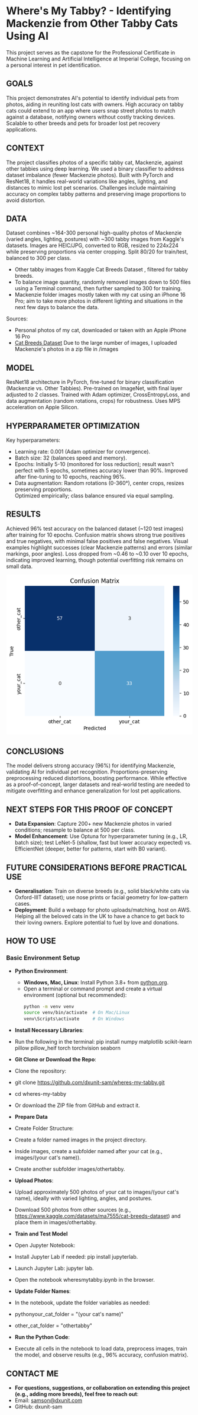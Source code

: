 # Where's My Tabby? - Identifying Mackenzie from Other Tabby Cats Using AI

This project serves as the capstone for the Professional Certificate in Machine Learning and Artificial Intelligence at Imperial College, focusing on a personal interest in pet identification.

## GOALS
This project demonstrates AI's potential to identify individual pets from photos, aiding in reuniting lost cats with owners. High accuracy on tabby cats could extend to an app where users snap street photos to match against a database, notifying owners without costly tracking devices. Scalable to other breeds and pets for broader lost pet recovery applications.

## CONTEXT
The project classifies photos of a specific tabby cat, Mackenzie, against other tabbies using deep learning. We used a binary classifier to address dataset imbalance (fewer Mackenzie photos). Built with PyTorch and ResNet18, it handles real-world variations like angles, lighting, and distances to mimic lost pet scenarios. Challenges include maintaining accuracy on complex tabby patterns and preserving image proportions to avoid distortion.

## DATA
Dataset combines ~164-300 personal high-quality photos of Mackenzie (varied angles, lighting, postures) with ~300 tabby images from Kaggle's datasets. Images are HEIC/JPG, converted to RGB, resized to 224x224 while preserving proportions via center cropping. Split 80/20 for train/test, balanced to 300 per class.

- Other tabby images from Kaggle Cat Breeds Dataset [](https://www.kaggle.com/datasets/ma7555/cat-breeds-dataset), filtered for tabby breeds.
- To balance image quantity, randomly removed images down to 500 files using a Terminal command, then further sampled to 300 for training.
- Mackenzie folder images mostly taken with my cat using an iPhone 16 Pro; aim to take more photos in different lighting and situations in the next few days to balance the data.

Sources:  
- Personal photos of my cat, downloaded or taken with an Apple iPhone 16 Pro 
- [Cat Breeds Dataset](https://www.kaggle.com/datasets/ma7555/cat-breeds-dataset)
Due to the large number of images, I uploaded Mackenzie's photos in a zip file in /images

## MODEL
ResNet18 architecture in PyTorch, fine-tuned for binary classification (Mackenzie vs. Other Tabbies). Pre-trained on ImageNet, with final layer adjusted to 2 classes. Trained with Adam optimizer, CrossEntropyLoss, and data augmentation (random rotations, crops) for robustness. Uses MPS acceleration on Apple Silicon.

## HYPERPARAMETER OPTIMIZATION
Key hyperparameters:  
- Learning rate: 0.001 (Adam optimizer for convergence).  
- Batch size: 32 (balances speed and memory).  
- Epochs: Initially 5-10 (monitored for loss reduction); result wasn't perfect with 5 epochs, sometimes accuracy lower than 90%. Improved after fine-tuning to 10 epochs, reaching 96%.  
- Data augmentation: Random rotations (0-360°), center crops, resizes preserving proportions.  
Optimized empirically; class balance ensured via equal sampling.

## RESULTS
Achieved 96% test accuracy on the balanced dataset (~120 test images) after training for 10 epochs. Confusion matrix shows strong true positives and true negatives, with minimal false positives and false negatives. Visual examples highlight successes (clear Mackenzie patterns) and errors (similar markings, poor angles). Loss dropped from ~0.46 to ~0.10 over 10 epochs, indicating improved learning, though potential overfitting risk remains on small data.

![Confusion Matrix](https://raw.githubusercontent.com/dxunit-sam/wheres-my-tabby/main/cm_10epoch.png)

## CONCLUSIONS
The model delivers strong accuracy (96%) for identifying Mackenzie, validating AI for individual pet recognition. Proportions-preserving preprocessing reduced distortions, boosting performance. While effective as a proof-of-concept, larger datasets and real-world testing are needed to mitigate overfitting and enhance generalization for lost pet applications.

## NEXT STEPS FOR THIS PROOF OF CONCEPT
- **Data Expansion**: Capture 200+ new Mackenzie photos in varied conditions; resample to balance at 500 per class.
- **Model Enhancement**: Use Optuna for hyperparameter tuning (e.g., LR, batch size); test LeNet-5 (shallow, fast but lower accuracy expected) vs. EfficientNet (deeper, better for patterns, start with B0 variant).

## FUTURE CONSIDERATIONS BEFORE PRACTICAL USE
- **Generalisation**: Train on diverse breeds (e.g., solid black/white cats via Oxford-IIIT dataset); use nose prints or facial geometry for low-pattern cases.
- **Deployment**: Build a webapp for photo uploads/matching, host on AWS. Helping all the beloved cats in the UK to have a chance to get back to their loving owners. Explore potential to fuel by love and donations.


## HOW TO USE

### Basic Environment Setup
- **Python Environment**:
  - **Windows, Mac, Linux**: Install Python 3.8+ from [python.org](https://www.python.org/downloads/).
  - Open a terminal or command prompt and create a virtual environment (optional but recommended):
    ```bash
    python -m venv venv
    source venv/bin/activate  # On Mac/Linux
    venv\Scripts\activate     # On Windows

- **Install Necessary Libraries**:
 - Run the following in the terminal: pip install numpy matplotlib scikit-learn pillow pillow_heif torch torchvision seaborn

- **Git Clone or Download the Repo**:
 - Clone the repository:
 - git clone https://github.com/dxunit-sam/wheres-my-tabby.git
 - cd wheres-my-tabby
 - Or download the ZIP file from GitHub and extract it.


- **Prepare Data**
 - Create Folder Structure:
 - Create a folder named images in the project directory.
 - Inside images, create a subfolder named after your cat (e.g., images/(your cat's name)).
 - Create another subfolder images/othertabby.

- **Upload Photos**:
 - Upload approximately 500 photos of your cat to images/(your cat's name), ideally with varied lighting, angles, and postures.
 - Download 500 photos from other sources (e.g., https://www.kaggle.com/datasets/ma7555/cat-breeds-dataset) and place them in images/othertabby.

- **Train and Test Model**
 - Open Jupyter Notebook:
 - Install Jupyter Lab if needed: pip install jupyterlab.
 - Launch Jupyter Lab: jupyter lab.
 - Open the notebook wheresmytabby.ipynb in the browser.

- **Update Folder Names**:
 - In the notebook, update the folder variables as needed:
 - pythonyour_cat_folder = "(your cat's name)"
 - other_cat_folder = "othertabby"

- **Run the Python Code**:
 - Execute all cells in the notebook to load data, preprocess images, train the model, and observe results (e.g., 96% accuracy, confusion matrix).


## CONTACT ME
- **For questions, suggestions, or collaboration on extending this project (e.g., adding more breeds), feel free to reach out**:
 - Email: samson@dxunit.com
 - GitHub: dxunit-sam